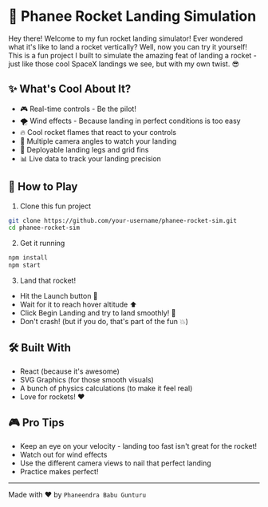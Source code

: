 # 🚀 Phanee Rocket Landing Simulation

Hey there! Welcome to my fun rocket landing simulator! Ever wondered what it's like to land a rocket vertically? Well, now you can try it yourself! This is a fun project I built to simulate the amazing feat of landing a rocket - just like those cool SpaceX landings we see, but with my own twist. 😎

## ✨ What's Cool About It?

- 🎮 Real-time controls - Be the pilot!
- 🌪️ Wind effects - Because landing in perfect conditions is too easy
- 🔥 Cool rocket flames that react to your controls
- 🎥 Multiple camera angles to watch your landing
- 🦿 Deployable landing legs and grid fins
- 📊 Live data to track your landing precision

## 🎯 How to Play

1. Clone this fun project
```bash
git clone https://github.com/your-username/phanee-rocket-sim.git
cd phanee-rocket-sim
```

2. Get it running
```bash
npm install
npm start
```

3. Land that rocket! 
- Hit the Launch button 🚀
- Wait for it to reach hover altitude ⬆️
- Click Begin Landing and try to land smoothly! 🎯
- Don't crash! (but if you do, that's part of the fun 💥)

## 🛠️ Built With

- React (because it's awesome)
- SVG Graphics (for those smooth visuals)
- A bunch of physics calculations (to make it feel real)
- Love for rockets! ❤️

## 🎮 Pro Tips

- Keep an eye on your velocity - landing too fast isn't great for the rocket!
- Watch out for wind effects
- Use the different camera views to nail that perfect landing
- Practice makes perfect!

---
Made with ❤️ by `Phaneendra Babu Gunturu`
